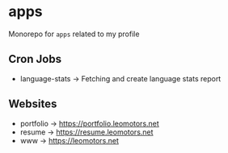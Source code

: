 # apps

Monorepo for `apps` related to my profile

## Cron Jobs

- language-stats -> Fetching and create language stats report

## Websites

- portfolio -> https://portfolio.leomotors.net
- resume -> https://resume.leomotors.net
- www -> https://leomotors.net
